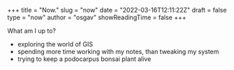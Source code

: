 
+++
title = "Now."
slug = "now"
date = "2022-03-16T12:11:22Z"
draft = false
type = "now"
author = "osgav"
showReadingTime = false
+++

What am I up to? 

- exploring the world of GIS
- spending more time working with my notes, than tweaking my system
- trying to keep a podocarpus bonsai plant alive

<!--more-->

